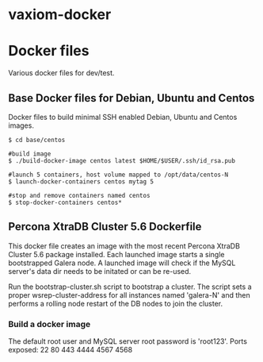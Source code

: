 vaxiom-docker
=============
# Docker files
Various docker files for dev/test.

## Base Docker files for Debian, Ubuntu and Centos
Docker files to build minimal SSH enabled Debian, Ubuntu and Centos images.

    $ cd base/centos

    #build image
    $ ./build-docker-image centos latest $HOME/$USER/.ssh/id_rsa.pub

    #launch 5 containers, host volume mapped to /opt/data/centos-N
    $ launch-docker-containers centos mytag 5

    #stop and remove containers named centos
    $ stop-docker-containers centos*

## Percona XtraDB Cluster 5.6 Dockerfile
This docker file creates an image with the most recent Percona XtraDB Cluster 5.6 package installed.
Each launched image starts a single bootstrapped Galera node. A launched image will check
if the MySQL server's data dir needs to be initated or can be re-used.

Run the bootstrap-cluster.sh script to bootstrap a cluster.
The script sets a proper wsrep-cluster-address for all instances named 'galera-N'
and then performs a rolling node restart of the DB nodes to join the cluster.

### Build a docker image
The default root user and MySQL server root password is 'root123'.
Ports exposed: 22 80 443 4444 4567 4568
